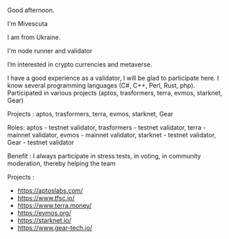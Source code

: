 Good afternoon. 

I'm Mivescuta 

I am from Ukraine.

I'm node runner and validator

I’m interested in crypto currencies and metaverse.

I have a good experience as a validator, I will be glad to participate here.  I know several programming languages ​​(C#, C++, Perl, Rust, php). Participated in various projects (aptos, trasformers, terra, evmos, starknet, Gear)

Projects : aptos, trasformers, terra, evmos, starknet, Gear

Roles: aptos - testnet validator, trasformers - testnet validator, terra - mainnet validator, evmos - mainnet validator, starknet - testnet validator, Gear - testnet validator

Benefit : I always participate in stress tests, in voting, in community moderation, thereby helping the team

Projects :
* https://aptoslabs.com/
* https://www.tfsc.io/
* https://www.terra.money/
* https://evmos.org/
* https://starknet.io/
* https://www.gear-tech.io/
